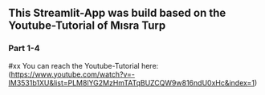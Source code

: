 ## This Streamlit-App was build based on the Youtube-Tutorial of Mısra Turp 
### Part 1-4

#xx You can reach the Youtube-Tutorial here: (https://www.youtube.com/watch?v=-IM3531b1XU&list=PLM8lYG2MzHmTATqBUZCQW9w816ndU0xHc&index=1)
